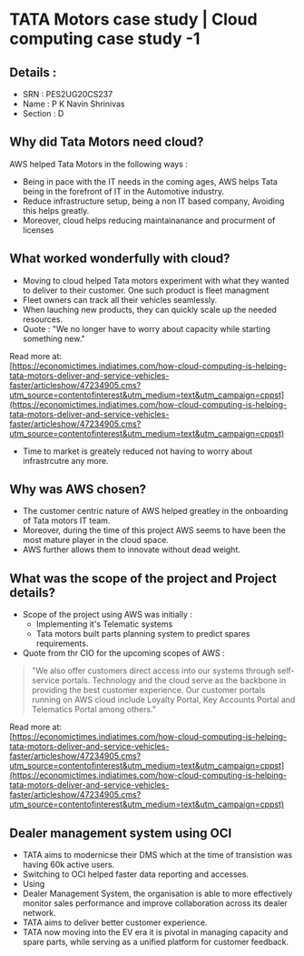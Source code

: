 # TATA Motors case study | Cloud computing case study -1
## Details : 
- SRN : PES2UG20CS237
- Name : P K Navin Shrinivas
- Section : D
## Why did Tata Motors need cloud?

AWS helped Tata Motors in the following ways : 
- Being in pace with the IT needs in the coming ages, AWS helps Tata being in the forefront of IT in the Automotive industry.
- Reduce infrastructure setup, being a non IT based company, Avoiding this helps greatly.
- Moreover, cloud helps reducing maintainanance and procurment of licenses
## What worked wonderfully with cloud?
- Moving to cloud helped Tata motors experiment with what they wanted to deliver to their customer. One such product is fleet managment
- Fleet owners can track all their vehicles seamlessly.
- When lauching new products, they can quickly scale up the needed resources.
- Quote : "We no longer have to worry about capacity while starting something new."  
  
Read more at:  
[https://economictimes.indiatimes.com/how-cloud-computing-is-helping-tata-motors-deliver-and-service-vehicles-faster/articleshow/47234905.cms?utm_source=contentofinterest&utm_medium=text&utm_campaign=cppst](https://economictimes.indiatimes.com/how-cloud-computing-is-helping-tata-motors-deliver-and-service-vehicles-faster/articleshow/47234905.cms?utm_source=contentofinterest&utm_medium=text&utm_campaign=cppst)

- Time to market is greately reduced not having to worry about infrastrcutre any more.
## Why was AWS chosen?
- The customer centric nature of AWS helped greatley in the onboarding of Tata motors IT team.
- Moreover, during the time of this project AWS seems to have been the most mature player in the cloud space.
- AWS further allows them to innovate without dead weight.
## What was the scope of the project and Project details? 
- Scope of the project using AWS was initially : 
	- Implementing it's Telematic systems
	- Tata motors built parts planning system to predict spares requirements.
- Quote from thr CIO for the upcoming scopes of AWS : 
>"We also offer customers direct access into our systems through self-service portals. Technology and the cloud serve as the backbone in providing the best customer experience. Our customer portals running on AWS cloud include Loyalty Portal, Key Accounts Portal and Telematics Portal among others."  
  
Read more at:  
[https://economictimes.indiatimes.com/how-cloud-computing-is-helping-tata-motors-deliver-and-service-vehicles-faster/articleshow/47234905.cms?utm_source=contentofinterest&utm_medium=text&utm_campaign=cppst](https://economictimes.indiatimes.com/how-cloud-computing-is-helping-tata-motors-deliver-and-service-vehicles-faster/articleshow/47234905.cms?utm_source=contentofinterest&utm_medium=text&utm_campaign=cppst)

## Dealer management system using OCI

- TATA aims to modernicse their DMS which at the time of transistion was having 60k active users.
- Switching to OCI helped faster data reporting and accesses.
- Using 
- Dealer Management System, the organisation is able to more effectively monitor sales performance and improve collaboration across its dealer network.
- TATA aims to deliver better customer experience.
- TATA now moving into the EV era it is pivotal in managing capacity and spare parts, while serving as a unified platform for customer feedback.